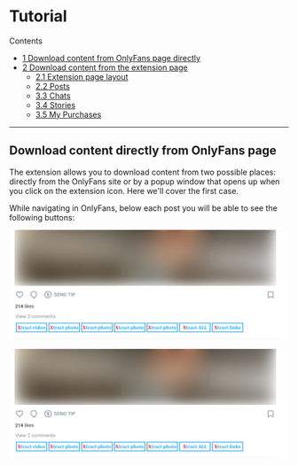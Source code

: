 # Tutorial

<div id="toc_container">
<p class="toc_title">Contents</p>
<ul class="toc_list">
  <li><a href="#direct-download">1 Download content from OnlyFans page directly</a>
  
</li>
<li><a href="#Second_Point_Header">2 Download content from the extension page</a>
  <ul>
    <li><a href="#layout">2.1 Extension page layout</a></li>
    <li><a href="#posts">2.2 Posts</a></li>
    <li><a href="#chats">3.3 Chats</a></li>
    <li><a href="#stories">3.4 Stories</a></li>
    <li><a href="#purchases">3.5 My Purchases</a></li>
  </ul>
</li>
</ul>
</div>

---
## Download content directly from OnlyFans page
<div id="direct-download">
  The extension allows you to download content from two possible places: directly from the OnlyFans site or by a popup window that opens up when you click on the extension icon. Here we'll cover the first case.
  
  While navigating in OnlyFans, below each post you will be able to see the following buttons:
  
  <img src="./assets/images/docs/below_posts.png" alt="Buttons below posts" class="tutorial-img">

</div>

![Image of Yaktocat](./assets/images/docs/below_posts.png)
